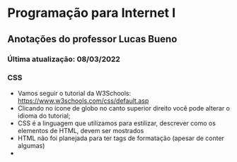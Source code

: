 # Programação para Internet I

## Anotações do professor Lucas Bueno

### Última atualização: 08/03/2022

### CSS

- Vamos seguir o tutorial da W3Schools: https://www.w3schools.com/css/default.asp
- Clicando no ícone de globo no canto superior direito você pode alterar o idioma do tutorial;
- CSS é a linguagem que utilizamos para estilizar, descrever como os elementos de HTML, devem ser mostrados
- HTML não foi planejada para ter tags de formatação (apesar de conter algumas)
- 

